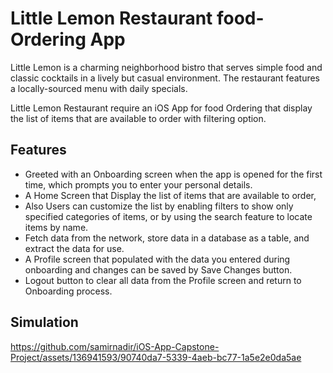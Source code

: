 # Little Lemon Restaurant food-Ordering App
Little Lemon is a charming neighborhood bistro that serves simple food and classic cocktails in a lively but casual environment. The restaurant features a locally-sourced menu with daily specials.

Little Lemon Restaurant require an iOS App for food Ordering that display the list of items that are available to order with filtering option. 

## Features

* Greeted with an Onboarding screen when the app is opened for the first time, which prompts you to enter your personal details.
* A Home Screen that Display the list of items that are available to order,
* Also Users can customize the list by enabling filters to show only specified categories of items, or by using the search feature to locate items by name.
* Fetch data from the network, store data in a database as a table, and extract the data for use.
* A Profile screen that populated with the data you entered during onboarding and changes can be saved by Save Changes button.
* Logout button to clear all data from the Profile screen and return to Onboarding process.

## Simulation

https://github.com/samirnadir/iOS-App-Capstone-Project/assets/136941593/90740da7-5339-4aeb-bc77-1a5e2e0da5ae


